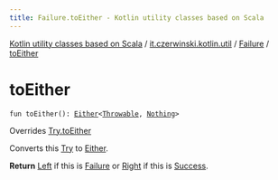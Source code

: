 ```yaml
---
title: Failure.toEither - Kotlin utility classes based on Scala
---
```


[Kotlin utility classes based on Scala](../../index.html) / [it.czerwinski.kotlin.util](../index.html) / [Failure](index.html) / [toEither](./to-either.html)

# toEither

`fun toEither(): `[`Either`](../-either/index.html)`<`[`Throwable`](https://kotlinlang.org/api/latest/jvm/stdlib/kotlin/-throwable/index.html)`, `[`Nothing`](https://kotlinlang.org/api/latest/jvm/stdlib/kotlin/-nothing/index.html)`>`

Overrides [Try.toEither](../-try/to-either.html)

Converts this [Try](../-try/index.html) to [Either](../-either/index.html).

**Return**
[Left](../-left/index.html) if this is [Failure](index.html) or [Right](../-right/index.html) if this is [Success](../-success/index.html).

